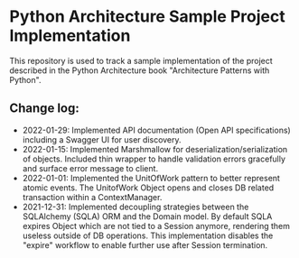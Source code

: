 # Python Architecture Sample Project Implementation

This repository is used to track a sample implementation of the project described in the Python Architecture book "Architecture Patterns with Python".



## Change log:
* 2022-01-29: Implemented API documentation (Open API specifications) including a Swagger UI for user discovery.
* 2022-01-15: Implemented Marshmallow for deserialization/serialization of objects. Included thin wrapper to handle validation errors gracefully and surface error message to client.
* 2022-01-01: Implemented the UnitOfWork pattern to better represent atomic events. The UnitofWork Object opens and closes DB related transaction
within a ContextManager.
* 2021-12-31: Implemented decoupling strategies between the SQLAlchemy (SQLA) ORM and the Domain model.
By default SQLA expires Object which are not tied to a Session anymore, rendering them useless outside of DB operations.
This implementation disables the "expire" workflow to enable further use after Session termination.
